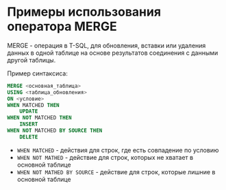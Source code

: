 # Примеры использования оператора MERGE

MERGE - операция в T-SQL, для обновления, вставки или удаления данных в одной таблице на основе результатов соединения с данными другой таблицы.

Пример синтаксиса:
```sql
MERGE <основная_таблица>
USING <таблица_обновления>
ON <условие>
WHEN MATCHED THEN
    UPDATE
WHEN NOT MATCHED THEN
    INSERT
WHEN NOT MATCHED BY SOURCE THEN
    DELETE
```

* `WHEN MATCHED` - действия для строк, где есть совпадение по условию 
* `WHEN NOT MATHED` - действие для строк, которых не хватает в основной таблице 
* `WHEN NOT MATHED BY SOURCE` - действие для строк, которые лишние в основной таблице